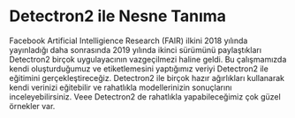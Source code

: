 # Detectron2 ile Nesne Tanıma
Facebook Artificial Intelligience Research (FAIR) ilkini 2018 yılında yayınladığı daha sonrasında 2019 yılında ikinci sürümünü paylaştıkları Detectron2 birçok uygulayacının vazgeçilmezi haline geldi. 
Bu çalışmamızda kendi oluşturduğumuz ve etiketlemesini yaptığımız veriyi Detectron2 ile eğitimini gerçekleştireceğiz.
Detectron2 ile birçok hazır ağırlıkları kullanarak kendi verinizi eğitebilir ve rahatlıkla modellerinizin sonuçlarını inceleyebilirsiniz.
Veee Detectron2 de rahatlıkla yapabileceğimiz çok güzel örnekler var. 
